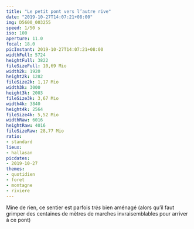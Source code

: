 ```yaml
---
title: "Le petit pont vers l’autre rive"
date: "2019-10-27T14:07:21+08:00"
img: D5600_003255
speed: 1/50 s
iso: 100
aperture: 11.0
focal: 18.0
picInstant: 2019-10-27T14:07:21+08:00
widthFull: 5724
heightFull: 3822
fileSizeFull: 10,69 Mio
width2k: 1920
height2k: 1282
fileSize2k: 1,17 Mio
width3k: 3000
height3k: 2003
fileSize3k: 3,67 Mio
width4k: 3840
height4k: 2564
fileSize4k: 5,52 Mio
widthRaw: 6016
heightRaw: 4016
fileSizeRaw: 28,77 Mio
ratio:
- standard
lieux:
- hallasan
picdates:
- 2019-10-27
themes:
- quotidien
- foret
- montagne
- riviere
---
```


Mine de rien, ce sentier est parfois _très_ bien aménagé (alors qu’il faut grimper des centaines de mètres de marches invraisemblables pour arriver à ce pont)